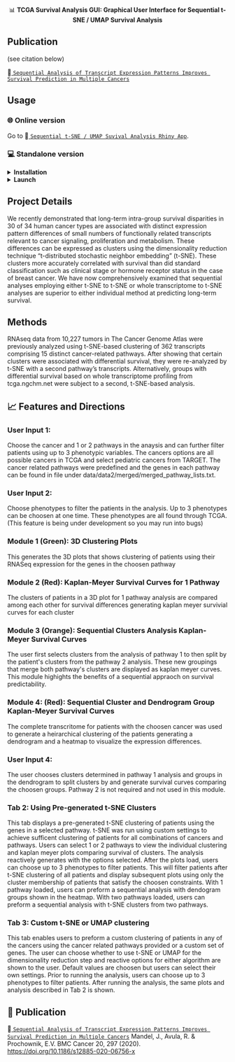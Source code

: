 <p align="center">📊 <b>TCGA Survival Analysis GUI: Graphical User Interface for Sequential t-SNE / UMAP Survival Analysis</b></p>

## Publication

(see citation below)

🔗[
`Sequential Analysis of Transcript Expression Patterns Improves Survival Prediction in Multiple Cancers`](https://doi.org/10.1186/s12885-020-06756-x)

## Usage

### 🌐 Online version

Go to 🔗[
`Sequential t-SNE / UMAP Suvival Analysis Rhiny App`](https://chpupsom19.shinyapps.io/survival_analysis_tsne_umap_tcga/).

### 💻 Standalone version

<details>
<summary><b>Installation</b></summary>  

Ensure that the following packages are installed in your R enviornment:

`shiny`,`survminer`,`survival`,`plotly`,`ComplexHeatmap`, `tsne`, `Rtsne`, `plotly`, `shinydashboard`,`dashboardthemes`,
`dplyr`,`umap`,`dbscan`

If any package is missing, Please run the following command in your [`RStudio`](https://www.rstudio.com/) and it will
install all packages automatically.

```R
# Check "BiocManager"
if (!requireNamespace("BiocManager", quietly = TRUE))
  install.packages("BiocManager")

# Package list
libs <- c("shiny", "survminer", "survival", "plotly", "ComplexHeatmap", "tsne", "Rtsne", "plotly", "shinydashboard", "dashboardthemes", "dplyr", "umap", dbscan")

# Install packages if missing
for (i in libs){
  if( !is.element(i, .packages(all.available = TRUE)) ) {
     BiocManager::install(i, suppressUpdates=TRUE)
  }
}
```

</details>

<details>
<summary><b>Launch</b></summary> 

1. Click `Clone or download` button on the top of this page, then click [`Download ZIP`]();
2. Unzip the file to an desired folder location.;
3. In R Studio set the working directory to the folder location choosen in step 2 (use `setwd()` to set your working
   directory);

</details>

## Project Details

We recently demonstrated that long-term intra-group survival disparities in 30 of 34 human cancer types are associated
with distinct expression pattern differences of small numbers of functionally related transcripts relevant to cancer
signaling, proliferation and metabolism. These differences can be expressed as clusters using the dimensionality
reduction technique “t-distributed stochastic neighbor embedding” (t-SNE). These clusters more accurately correlated
with survival than did standard classification such as clinical stage or hormone receptor status in the case of breast
cancer. We have now comprehensively examined that sequential analyses employing either t-SNE to t-SNE or whole
transcriptome to t-SNE analyses are superior to either individual method at predicting long-term survival.

## Methods

RNAseq data from 10,227 tumors in The Cancer Genome Atlas were previously analyzed using t-SNE-based clustering of 362
transcripts comprising 15 distinct cancer-related pathways. After showing that certain clusters were associated with
differential survival, they were re-analyzed by t-SNE with a second pathway’s transcripts. Alternatively, groups with
differential survival based on whole transcriptome profiling from tcga.ngchm.net were subject to a second, t-SNE-based
analysis.

## 📈 Features and Directions

### User Input 1:

Choose the cancer and 1 or 2 pathways in the anaysis and can further filter patients using up to 3 phenotypic variables.
The cancers options are all possible cancers in TCGA and select pediatric cancers from TARGET. The cancer related
pathways were predefined and the genes in each pathway can be found in file under
data/data2/merged/merged_pathway_lists.txt.

### User Input 2:

Choose phenotypes to filter the patients in the analysis. Up to 3 phenotypes can be choosen at one time. These
phenotypes are all found through TCGA. (This feature is being under development so you may run into bugs)

### Module 1 (Green): 3D Clustering Plots

This generates the 3D plots that shows clustering of patients using their RNASeq expression for the genes in the choosen
pathway

### Module 2 (Red): Kaplan-Meyer Survival Curves for 1 Pathway

The clusters of patients in a 3D plot for 1 pathway analysis are compared among each other for survival differences
generating kaplan meyer survivial curves for each cluster

### Module 3 (Orange): Sequential Clusters Analysis Kaplan-Meyer Survival Curves

The user first selects clusters from the analysis of pathway 1 to then split by the patient's clusters from the pathway
2 analysis. These new groupings that merge both pathway's clusters are displayed as kaplan meyer curves. This module
highights the benefits of a sequential appraoch on survival predictability.

### Module 4: (Red): Sequential Cluster and Dendrogram Group Kaplan-Meyer Survival Curves

The complete transcritome for patients with the choosen cancer was used to generate a heirarchical clustering of the
patients generating a dendrogram and a heatmap to visualize the expression differences.

### User Input 4:

The user chooses clusters determined in pathway 1 analysis and groups in the dendrogram to split clusters by and
generate survival curves comparing the choosen groups. Pathway 2 is not required and not used in this module.

### Tab 2: Using Pre-generated t-SNE Clusters

This tab displays a pre-generated t-SNE clustering of patients using the genes in a selected pathway. t-SNE was run
using custom settings to achieve sufficent clustering of patients for all combinations of cancers and pathways. Users
can select 1 or 2 pathways to view the individual clustering and kaplan meyer plots comparing survival of clusters. The
analysis reactively generates with the options selected. After the plots load, users can choose up to 3 phenotypes to
filter patients. This will filter patients after t-SNE clustering of all patients and display subsequent plots using
only the cluster membership of patients that satisfy the choosen constraints. With 1 pathway loaded, users can preform a
sequential analysis with dendogram groups shown in the heatmap. With two pathways loaded, users can preform a sequential
analysis with t-SNE clusters from two pathways.

### Tab 3: Custom t-SNE or UMAP clustering

This tab enables users to preform a custom clustering of patients in any of the cancers using the cancer related
pathways provided or a custom set of genes. The user can choose whether to use t-SNE or UMAP for the dimensionality
reduction step and reactive options for either algorithm are shown to the user. Default values are choosen but users can
select their own settings. Prior to running the analysis, users can choose up to 3 phenotypes to filter patients. After
running the analysis, the same plots and analysis described in Tab 2 is shown.

## 📕 Publication

🔗[
`Sequential Analysis of Transcript Expression Patterns Improves Survival Prediction in Multiple Cancers`](https://doi.org/10.1186/s12885-020-06756-x)
Mandel, J., Avula, R. & Prochownik, E.V. BMC Cancer 20, 297 (2020). https://doi.org/10.1186/s12885-020-06756-x



    

